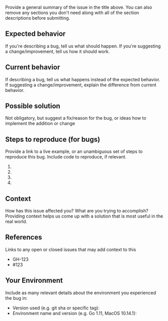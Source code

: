 Provide a general summary of the issue in the title above. You can also
remove any sections you don't need along with all of the section
descriptions before submitting.

## Expected behavior

If you're describing a bug, tell us what should happen.
If you're suggesting a change/improvement, tell us how it should work.

## Current behavior

If describing a bug, tell us what happens instead of the expected behavior.
If suggesting a change/improvement, explain the difference from current behavior.

## Possible solution

Not obligatory, but suggest a fix/reason for the bug, or ideas how to
implement the addition or change

## Steps to reproduce (for bugs)

Provide a link to a live example, or an unambiguous set of steps to
reproduce this bug. Include code to reproduce, if relevant.

1.
2.
3.
4.

## Context

How has this issue affected you? What are you trying to accomplish?
Providing context helps us come up with a solution that is most useful
in the real world.

## References

Links to any open or closed issues that may add context to this

- GH-123
- #123

## Your Environment

Include as many relevant details about the environment you experienced
the bug in:

* Version used (e.g. git sha or specific tag):
* Environment name and version (e.g. Go 1.11, MacOS 10.14.1):

